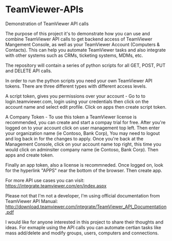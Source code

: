 # TeamViewer-APIs
Demonstration of TeamViewer API calls 

The purpose of this project it's to demonstrate how you can use and combine TeamViewer API calls to get backend access of TeamViewer Mangement Console, as well as your TeamViewer Account (Computers & Contacts). This can help you automate TeamViewer tasks and also integrate with other systems such as CRMs, ticketing systems, MDMs, etc. 

The repository will contain a series of python scripts for all GET, POST, PUT and DELETE API calls.  

In order to run the python scripts you need your own TeamViewer API tokens. There are three different types with different access levels. 

A script token, gives you permissions over your account - Go to to login.teamviewer.com, login using your credentials then click on the account name and select edit profile. Click on apps then create script token. 

A Company Token - To use this token a TeamViewer license is recommended, you can create and start a compay trial for free. After you're logged on to your account click on user management top left. Then enter your organization name (ie Contoso, Bank Corp), You may need to logout and log back in for the changes to apply. Once you're back at the Management Console, click on your account name top right, this time you would click on adminsiter company name (ie Contoso, Bank Corp). Then apps and create token.

Finally an app token, also a license is recommneded. Once logged on, look for the hyperlink "APPS" near the bottom of the browser. Then create app. 

For more API use cases you can visit: 
https://integrate.teamviewer.com/en/index.aspx

Please not that I'm not a developer, I'm using official documentation from TeamViewer API Manual:
http://download.teamviewer.com/integrate/TeamViewer_API_Documentation.pdf

I would like for anyone interested in this project to share their thoughts and ideas. For exmaple using the API calls you can automate certian tasks like mass add/delete and modify groups, users, computers and connections.
